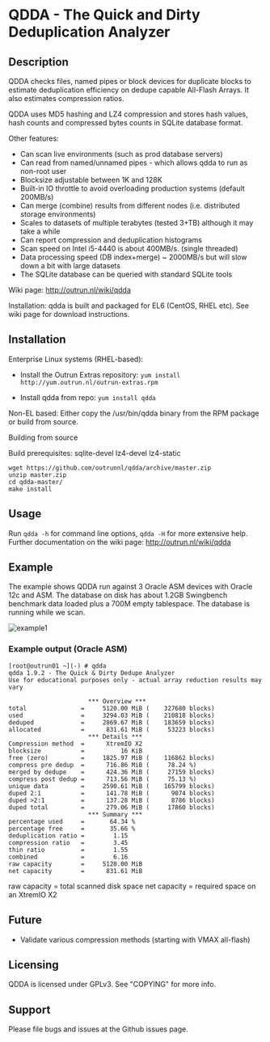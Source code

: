 QDDA - The Quick and Dirty Deduplication Analyzer
======================


## Description
QDDA checks files, named pipes or block devices for duplicate blocks to estimate 
deduplication efficiency on dedupe capable All-Flash Arrays. 
It also estimates compression ratios.

QDDA uses MD5 hashing and LZ4 compression and stores hash values, hash counts and
compressed bytes counts in SQLite database format.

Other features:

- Can scan live environments (such as prod database servers)
- Can read from named/unnamed pipes - which allows qdda to run as non-root user
- Blocksize adjustable between 1K and 128K
- Built-in IO throttle to avoid overloading production systems (default 200MB/s)
- Can merge (combine) results from different nodes (i.e. distributed storage environments)
- Scales to datasets of multiple terabytes (tested 3+TB) although it may take a while
- Can report compression and deduplication histograms
- Scan speed on Intel i5-4440 is about 400MB/s. (single threaded)
- Data processing speed (DB index+merge) ~ 2000MB/s but will slow down a bit with large datasets
- The SQLite database can be queried with standard SQLite tools

Wiki page: http://outrun.nl/wiki/qdda

Installation: qdda is built and packaged for EL6 (CentOS, RHEL etc). See wiki page for download
instructions.

## Installation

Enterprise Linux systems (RHEL-based):

- Install the Outrun Extras repository: `yum install http://yum.outrun.nl/outrun-extras.rpm`

- Install qdda from repo: `yum install qdda`

Non-EL based:
Either copy the /usr/bin/qdda binary from the RPM package or build from source.

Building from source

Build prerequisites: sqlite-devel lz4-devel lz4-static
```
wget https://github.com/outrunnl/qdda/archive/master.zip
unzip master.zip 
cd qdda-master/
make install
```

## Usage

Run `qdda -h` for command line options, `qdda -H` for more extensive help.
Further documentation on the wiki page: http://outrun.nl/wiki/qdda

## Example

The example shows QDDA run against 3 Oracle ASM devices
with Oracle 12c and ASM. The database on disk has about 
1.2GB Swingbench benchmark data loaded plus a 700M empty tablespace.
The database is running while we scan.

![example1](https://github.com/outrunnl/qdda/blob/master/pics/example1.gif)

### Example output (Oracle ASM)

```
[root@outrun01 ~](-) # qdda
qdda 1.9.2 - The Quick & Dirty Dedupe Analyzer
Use for educational purposes only - actual array reduction results may vary

                      *** Overview ***
total               =     5120.00 MiB (    327680 blocks)
used                =     3294.03 MiB (    210818 blocks)
deduped             =     2869.67 MiB (    183659 blocks)
allocated           =      831.61 MiB (     53223 blocks)
                      *** Details ***
Compression method  =      XtremIO X2
blocksize           =          16 KiB
free (zero)         =     1825.97 MiB (    116862 blocks)
compress pre dedup  =      716.86 MiB (     78.24 %)
merged by dedupe    =      424.36 MiB (     27159 blocks)
compress post dedup =      713.56 MiB (     75.13 %)
unique data         =     2590.61 MiB (    165799 blocks)
duped 2:1           =      141.78 MiB (      9074 blocks)
duped >2:1          =      137.28 MiB (      8786 blocks)
duped total         =      279.06 MiB (     17860 blocks)
                      *** Summary ***
percentage used     =       64.34 %
percentage free     =       35.66 %
deduplication ratio =        1.15
compression ratio   =        3.45
thin ratio          =        1.55
combined            =        6.16
raw capacity        =     5120.00 MiB
net capacity        =      831.61 MiB
```

raw capacity = total scanned disk space
net capacity = required space on an XtremIO X2

## Future
- Validate various compression methods (starting with VMAX all-flash)

## Licensing

QDDA is licensed under GPLv3. See "COPYING" for more info.

## Support

Please file bugs and issues at the Github issues page. 

